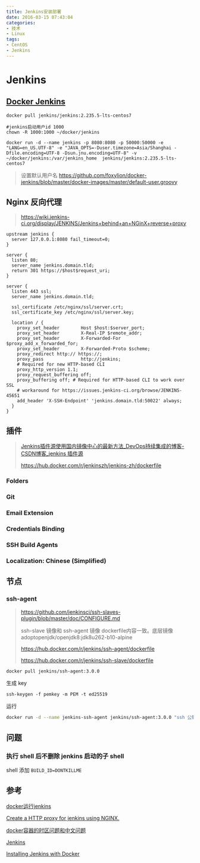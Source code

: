 ```yaml
---
title: Jenkins安装部署
date: 2016-03-15 07:43:04
categories:
- 技术
- Linux
tags:
- CentOS
- Jenkins
---
```


# Jenkins

## [Docker Jenkins](https://hub.docker.com/r/jenkins/jenkins/)

```shell
docker pull jenkins/jenkins:2.235.5-lts-centos7
```

```shell
#jenkins启动用户id 1000
chown -R 1000:1000 ~/docker/jenkins
```

```shell
docker run -d --name jenkins -p 8080:8080 -p 50000:50000 -e "LANG=en_US.UTF-8" -e "JAVA_OPTS=-Duser.timezone=Asia/Shanghai -Dfile.encoding=UTF-8 -Dsun.jnu.encoding=UTF-8" -v ~/docker/jenkins:/var/jenkins_home  jenkins/jenkins:2.235.5-lts-centos7
```

> 设置默认用户名 https://github.com/foxylion/docker-jenkins/blob/master/docker-images/master/default-user.groovy



## Nginx 反向代理

> https://wiki.jenkins-ci.org/display/JENKINS/Jenkins+behind+an+NGinX+reverse+proxy

```nginx
upstream jenkins {
  server 127.0.0.1:8080 fail_timeout=0;
}
 
server {
  listen 80;
  server_name jenkins.domain.tld;
  return 301 https://$host$request_uri;
}
 
server {
  listen 443 ssl;
  server_name jenkins.domain.tld;
 
  ssl_certificate /etc/nginx/ssl/server.crt;
  ssl_certificate_key /etc/nginx/ssl/server.key;
 
  location / {
    proxy_set_header        Host $host:$server_port;
    proxy_set_header        X-Real-IP $remote_addr;
    proxy_set_header        X-Forwarded-For $proxy_add_x_forwarded_for;
    proxy_set_header        X-Forwarded-Proto $scheme;
    proxy_redirect http:// https://;
    proxy_pass              http://jenkins;
    # Required for new HTTP-based CLI
    proxy_http_version 1.1;
    proxy_request_buffering off;
    proxy_buffering off; # Required for HTTP-based CLI to work over SSL
    # workaround for https://issues.jenkins-ci.org/browse/JENKINS-45651
    add_header 'X-SSH-Endpoint' 'jenkins.domain.tld:50022' always;
  }
}
```



## 插件

>  [Jenkins插件源使用国内镜像中心的最新方法_DevOps持续集成的博客-CSDN博客_jenkins 插件源](https://blog.csdn.net/weixin_40046357/article/details/104489497) 
>
> https://hub.docker.com/r/jenkinszh/jenkins-zh/dockerfile

### Folders

### Git

### Email Extension

### Credentials Binding

### SSH Build Agents

### Localization: Chinese (Simplified)



## 节点

### ssh-agent

> https://github.com/jenkinsci/ssh-slaves-plugin/blob/master/doc/CONFIGURE.md
>
> ssh-slave 镜像和  ssh-agent 镜像 dockerfile内容一致。底层镜像 adoptopenjdk/openjdk8:jdk8u262-b10-alpine
>
> https://hub.docker.com/r/jenkins/ssh-agent/dockerfile
>
> https://hub.docker.com/r/jenkins/ssh-slave/dockerfile

 

```bash
docker pull jenkins/ssh-agent:3.0.0
```



生成 key

```
ssh-keygen -f pemkey -m PEM -t ed25519
```



运行

```bash
docker run -d --name jenkins-ssh-agent jenkins/ssh-agent:3.0.0 "ssh 公钥"
```



## 问题

### 执行 shell 后不删除 jenkins 启动的子 shell

shell 添加  `BUILD_ID=DONTKILLME`



## 参考

[docker运行jenkins](https://www.jianshu.com/p/3671eb8de971)

[Create a HTTP proxy for jenkins using NGINX.](https://gist.github.com/rdegges/913102)

[docker容器的时区问题和中文问题](https://www.jianshu.com/p/9299e2685976)

[Jenkins](https://jenkins.io/download/)

[Installing Jenkins with Docker](https://wiki.jenkins.io/display/JENKINS/Installing+Jenkins+with+Docker)